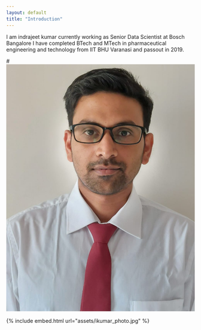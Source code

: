 ```yaml
---
layout: default
title: "Introduction"
---
```


I am indrajeet kumar currently working as Senior Data Scientist at Bosch Bangalore
I have completed BTech and MTech in pharmaceutical engineering and technology from IIT BHU Varanasi and passout in 2019.

#![photo](assets/ikumar_photo.jpg)

{% include embed.html url="assets/ikumar_photo.jpg" %}
